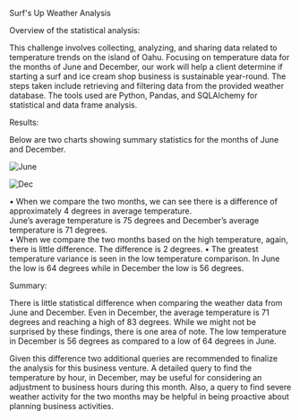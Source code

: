 Surf's Up Weather Analysis


Overview of the statistical analysis:


This challenge involves collecting, analyzing, and sharing data related to temperature trends on the island of Oahu. 
Focusing on temperature data for the months of June and December, our work will help a client determine if starting a surf and ice cream shop business is sustainable year-round. The steps taken include retrieving and filtering data from the provided weather database. The tools used are Python, Pandas, and SQLAlchemy for statistical and data frame analysis.


Results:


Below are two charts showing summary statistics for the months of June and December.

![June](https://user-images.githubusercontent.com/100803302/166123314-4324626b-1d6c-4eec-8c93-078b374a622e.png)

![Dec](https://user-images.githubusercontent.com/100803302/166123324-af88290c-f554-42ec-a751-c4b56072730f.png)


•	When we compare the two months, we can see there is a difference of approximately 4 degrees in average temperature.  
	June’s average temperature is 75 degrees and December’s average temperature is 71 degrees.  
•	When we compare the two months based on the high temperature, again, there is little difference.  The difference is 2 degrees.
•	The greatest temperature variance is seen in the low temperature comparison. In June the low is 64 degrees while in December the low is 56 degrees.


Summary:


There is little statistical difference when comparing the weather data from June and December.  Even in December, the average temperature is 71 degrees and reaching a high of 83 degrees. While we might not be surprised by these findings, there is one area of note.  The low temperature in December is 56 degrees as compared to a low of 64 degrees in June. 

Given this difference two additional queries are recommended to finalize the analysis for this business venture. A detailed query to find the temperature by hour, in December, may be useful for considering an adjustment to business hours during this month. Also, a query to find severe weather activity for the two months may be helpful in being proactive about planning business activities. 
